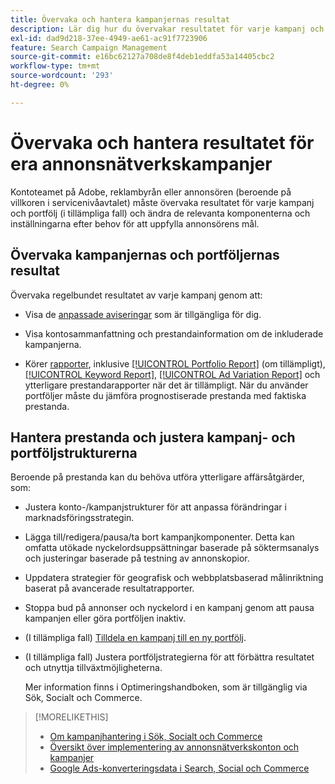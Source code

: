 ```yaml
---
title: Övervaka och hantera kampanjernas resultat
description: Lär dig hur du övervakar resultatet för varje kampanj och portfolio och gör ändringar för att uppnå dina mål.
exl-id: dad9d218-37ee-4949-ae61-ac91f7723906
feature: Search Campaign Management
source-git-commit: e16bc62127a708de8f4deb1eddfa53a14405cbc2
workflow-type: tm+mt
source-wordcount: '293'
ht-degree: 0%

---
```


# Övervaka och hantera resultatet för era annonsnätverkskampanjer

Kontoteamet på Adobe, reklambyrån eller annonsören (beroende på villkoren i servicenivåavtalet) måste övervaka resultatet för varje kampanj och portfölj (i tillämpliga fall) och ändra de relevanta komponenterna och inställningarna efter behov för att uppfylla annonsörens mål.

## Övervaka kampanjernas och portföljernas resultat

Övervaka regelbundet resultatet av varje kampanj genom att:

* Visa de [anpassade aviseringar](/help/search-social-commerce/alerts/alert-view.md) som är tillgängliga för dig.

* Visa kontosammanfattning och prestandainformation om de inkluderade kampanjerna.

* Körer [rapporter](/help/search-social-commerce/reports/report-about.md), inklusive [&#x200B; [!UICONTROL Portfolio Report]](/help/search-social-commerce/reports/management/basic-advanced/portfolio-report.md) (om tillämpligt), [[!UICONTROL Keyword Report]](/help/search-social-commerce/reports/management/basic-advanced/keyword-report.md), [[!UICONTROL Ad Variation Report]](/help/search-social-commerce/reports/management/basic-advanced/ad-variation-report.md) och ytterligare prestandarapporter när det är tillämpligt. När du använder portföljer måste du jämföra prognostiserade prestanda med faktiska prestanda.

## Hantera prestanda och justera kampanj- och portföljstrukturerna

Beroende på prestanda kan du behöva utföra ytterligare affärsåtgärder, som:

* Justera konto-/kampanjstrukturer för att anpassa förändringar i marknadsföringsstrategin.

* Lägga till/redigera/pausa/ta bort kampanjkomponenter. Detta kan omfatta utökade nyckelordsuppsättningar baserade på söktermsanalys och justeringar baserade på testning av annonskopior.

* Uppdatera strategier för geografisk och webbplatsbaserad målinriktning baserat på avancerade resultatrapporter.

* Stoppa bud på annonser och nyckelord i en kampanj genom att pausa kampanjen eller göra portföljen inaktiv.

* (I tillämpliga fall) [Tilldela en kampanj till en ny portfölj](/help/search-social-commerce/campaign-management/campaign-assign-to-portfolio.md).

* (I tillämpliga fall) Justera portföljstrategierna för att förbättra resultatet och utnyttja tillväxtmöjligheterna.

  Mer information finns i Optimeringshandboken, som är tillgänglig via Sök, Socialt och Commerce.<!-- verify convention for referencing Optimization Guide here -->

>[!MORELIKETHIS]
>
>* [Om kampanjhantering i Sök, Socialt och Commerce](campaign-management-about.md)
>* [Översikt över implementering av annonsnätverkskonton och kampanjer](campaign-implemention-overview.md)
>* [Google Ads-konverteringsdata i Search, Social och Commerce](google-conversion-data.md)
